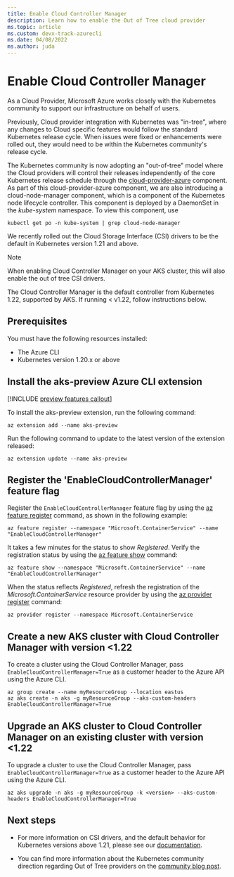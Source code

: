 ```yaml
---
title: Enable Cloud Controller Manager 
description: Learn how to enable the Out of Tree cloud provider
ms.topic: article
ms.custom: devx-track-azurecli
ms.date: 04/08/2022
ms.author: juda
---
```


# Enable Cloud Controller Manager 

As a Cloud Provider, Microsoft Azure works closely with the Kubernetes community to support our infrastructure on behalf of users.

Previously, Cloud provider integration with Kubernetes was "in-tree", where any changes to Cloud specific features would follow the standard Kubernetes release cycle. When issues were fixed or enhancements were rolled out, they would need to be within the Kubernetes community's release cycle.

The Kubernetes community is now adopting an "out-of-tree" model where the Cloud providers will control their releases independently of the core Kubernetes release schedule through the [cloud-provider-azure][cloud-provider-azure] component. As part of this cloud-provider-azure component, we are also introducing a cloud-node-manager component, which is a component of the Kubernetes node lifecycle controller. This component is deployed by a DaemonSet in the *kube-system* namespace. To view this component, use

```azurecli-interactive
kubectl get po -n kube-system | grep cloud-node-manager
```

We recently rolled out the Cloud Storage Interface (CSI) drivers to be the default in Kubernetes version 1.21 and above.

> [!Note]
> When enabling Cloud Controller Manager on your AKS cluster, this will also enable the out of tree CSI drivers.

The Cloud Controller Manager is the default controller from Kubernetes 1.22, supported by AKS. If running < v1.22, follow instructions below.

## Prerequisites
You must have the following resources installed:

* The Azure CLI
* Kubernetes version 1.20.x or above

## Install the aks-preview Azure CLI extension

[!INCLUDE [preview features callout](includes/preview/preview-callout.md)]

To install the aks-preview extension, run the following command:

```azurecli
az extension add --name aks-preview
```

Run the following command to update to the latest version of the extension released:

```azurecli
az extension update --name aks-preview
```

## Register the 'EnableCloudControllerManager' feature flag

Register the `EnableCloudControllerManager` feature flag by using the [az feature register][az-feature-register] command, as shown in the following example:

```azurecli-interactive
az feature register --namespace "Microsoft.ContainerService" --name "EnableCloudControllerManager"
```

It takes a few minutes for the status to show *Registered*. Verify the registration status by using the [az feature show][az-feature-show] command:

```azurecli-interactive
az feature show --namespace "Microsoft.ContainerService" --name "EnableCloudControllerManager"
```

When the status reflects *Registered*, refresh the registration of the *Microsoft.ContainerService* resource provider by using the [az provider register][az-provider-register] command:

```azurecli-interactive
az provider register --namespace Microsoft.ContainerService
```

## Create a new AKS cluster with Cloud Controller Manager with version <1.22 

To create a cluster using the Cloud Controller Manager, pass `EnableCloudControllerManager=True` as a customer header to the Azure API using the Azure CLI.

```azurecli-interactive
az group create --name myResourceGroup --location eastus
az aks create -n aks -g myResourceGroup --aks-custom-headers EnableCloudControllerManager=True
```

## Upgrade an AKS cluster to Cloud Controller Manager on an existing cluster with version <1.22 

To upgrade a cluster to use the Cloud Controller Manager, pass `EnableCloudControllerManager=True` as a customer header to the Azure API using the Azure CLI.

```azurecli-interactive
az aks upgrade -n aks -g myResourceGroup -k <version> --aks-custom-headers EnableCloudControllerManager=True
```

## Next steps

- For more information on CSI drivers, and the default behavior for Kubernetes versions above 1.21, please see our [documentation][csi-docs].

- You can find more information about the Kubernetes community direction regarding Out of Tree providers on the [community blog post][community-blog].


<!-- LINKS - internal -->
[az-provider-register]: /cli/azure/provider#az-provider-register
[az-feature-register]: /cli/azure/feature#az-feature-register
[az-feature-show]: /cli/azure/feature#az-feature-show
[csi-docs]: csi-storage-drivers.md

<!-- LINKS - External -->
[community-blog]: https://kubernetes.io/blog/2019/04/17/the-future-of-cloud-providers-in-kubernetes
[cloud-provider-azure]: https://github.com/kubernetes-sigs/cloud-provider-azure
